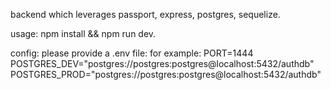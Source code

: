 backend which leverages passport, express, postgres, sequelize.

usage:
npm install && npm run dev.

config:
please provide a .env file: for example:
PORT=1444
POSTGRES_DEV="postgres://postgres:postgres@localhost:5432/authdb"
POSTGRES_PROD="postgres://postgres:postgres@localhost:5432/authdb"
